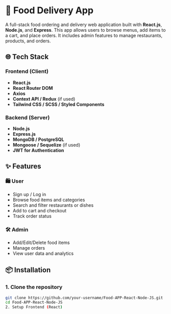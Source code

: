 # 🍔 Food Delivery App

A full-stack food ordering and delivery web application built with **React.js**, **Node.js**, and **Express**. This app allows users to browse menus, add items to a cart, and place orders. It includes admin features to manage restaurants, products, and orders.


## 🌐 Tech Stack

### Frontend (Client)
- **React.js**
- **React Router DOM**
- **Axios**
- **Context API / Redux** (if used)
- **Tailwind CSS / SCSS / Styled Components**

### Backend (Server)
- **Node.js**
- **Express.js**
- **MongoDB / PostgreSQL**
- **Mongoose / Sequelize** (if used)
- **JWT for Authentication**



## ✨ Features

### 🛍️ User
- Sign up / Log in
- Browse food items and categories
- Search and filter restaurants or dishes
- Add to cart and checkout
- Track order status

### 🛠️ Admin
- Add/Edit/Delete food items
- Manage orders
- View user data and analytics



## 📦 Installation

### 1. Clone the repository

```bash
git clone https://github.com/your-username/Food-APP-React-Node-JS.git
cd Food-APP-React-Node-JS
2. Setup Frontend (React)
